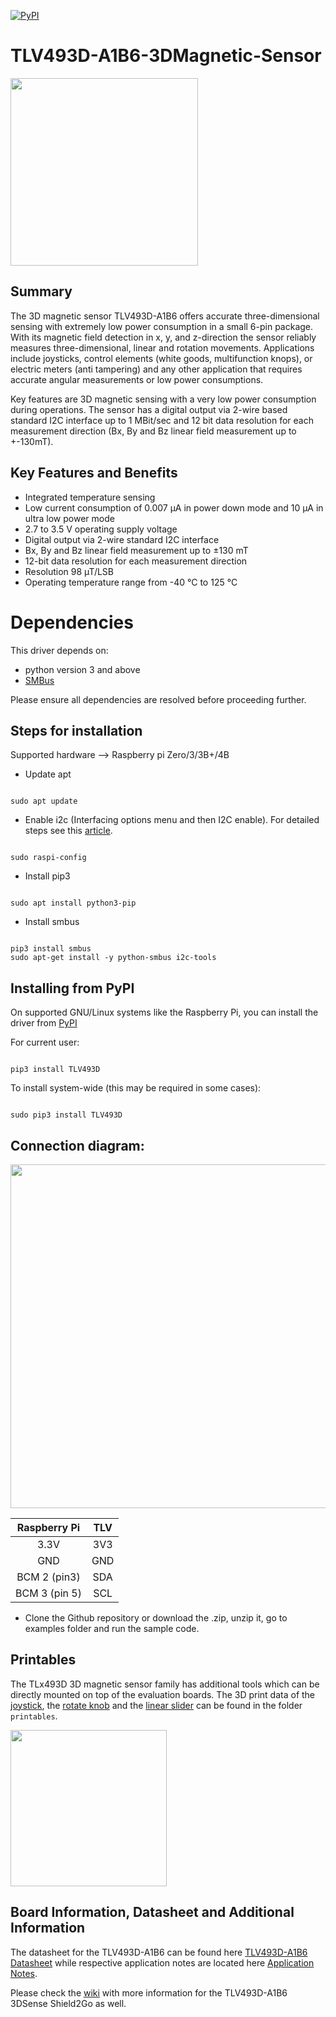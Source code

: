 [![PyPI](https://img.shields.io/pypi/v/TLV493D.svg)](https://pypi.org/project/TLV493D/)

# TLV493D-A1B6-3DMagnetic-Sensor

<img src="https://github.com/Infineon/Assets/blob/master/Pictures/TLV493D-Sense-Shield2Go_Top_plain.jpg_2045671804.jpg?raw=true" width=300> 

## Summary
The 3D magnetic sensor TLV493D-A1B6 offers accurate three-dimensional sensing with extremely low power consumption in a small 6-pin package. With its magnetic field detection in x, y, and z-direction the sensor reliably measures three-dimensional, linear and rotation movements. Applications include joysticks, control elements (white goods, multifunction knops), or electric meters (anti tampering) and any other application that requires accurate angular measurements or low power consumptions.

Key features are 3D magnetic sensing with a very low power consumption during operations. The sensor has a digital output via 2-wire based standard I2C interface up to 1 MBit/sec and 12 bit data resolution for each measurement direction (Bx, By and Bz linear field measurement up to +-130mT).

## Key Features and Benefits
* Integrated temperature sensing
* Low current consumption of 0.007 µA in power down mode and 10 µA in ultra low power mode
* 2.7 to 3.5 V operating supply voltage
* Digital output via 2-wire standard I2C interface
* Bx, By and Bz linear field measurement up to ±130 mT
* 12-bit data resolution for each measurement direction
* Resolution 98 µT/LSB
* Operating temperature range from -40 °C to 125 °C

Dependencies
============

This driver depends on:

* python version 3 and above
* [SMBus](https://github.com/kplindegaard/smbus2)

Please ensure all dependencies are resolved before proceeding further.

Steps for installation
----------------------

Supported hardware --> Raspberry pi Zero/3/3B+/4B

* Update apt

```

sudo apt update

```


* Enable i2c (Interfacing options menu and then I2C enable). For detailed steps see this [article](https://www.raspberrypi-spy.co.uk/2014/11/enabling-the-i2c-interface-on-the-raspberry-pi/).

```

sudo raspi-config

```


* Install pip3

```

sudo apt install python3-pip

```


* Install smbus

```

pip3 install smbus
sudo apt-get install -y python-smbus i2c-tools

```

Installing from PyPI
--------------------

On supported GNU/Linux systems like the Raspberry Pi, you can install the driver from [PyPI](https://pypi.org/)

For current user:
```

pip3 install TLV493D

```

To install system-wide (this may be required in some cases):
```

sudo pip3 install TLV493D

```

Connection diagram:
-------------------
<img src="https://github.com/Infineon/Assets/blob/master/Pictures/RPi_Connection_TLV.PNG" width=550 >  

| Raspberry Pi | TLV |
| :---: |:---:|
| 3.3V | 3V3 |
| GND | GND |
| BCM 2 (pin3) | SDA |
| BCM 3 (pin 5) | SCL |





* Clone the Github repository or download the .zip, unzip it, go to examples folder and run the sample code.



## Printables
The TLx493D 3D magnetic sensor family has additional tools which can be directly mounted on top of the evaluation boards. The 3D print data of the [joystick](https://www.infineon.com/cms/en/product/promopages/sensors-2go/#Add-ons-3D-Magnetic-2GO), the [rotate knob](https://www.infineon.com/cms/en/product/promopages/sensors-2go/#Add-ons-3D-Magnetic-2GO) and the [linear slider](https://www.infineon.com/cms/en/product/promopages/sensors-2go/#Add-ons-3D-Magnetic-2GO) can be found in the folder `printables`.

<img src="https://www.infineon.com/export/sites/default/media/products/Sensors/joystick.jpg_708092179.jpg" width=250>

## Board Information, Datasheet and Additional Information

The datasheet for the TLV493D-A1B6 can be found here [TLV493D-A1B6 Datasheet](https://www.infineon.com/dgdl/Infineon-TLV493D-A1B6-DS-v01_00-EN.pdf?fileId=5546d462525dbac40152a6b85c760e80) while respective application notes are located here [Application Notes](https://www.infineon.com/dgdl/Infineon-TLV493D-A1B6_3DMagnetic-UM-v01_03-EN.pdf?fileId=5546d46261d5e6820161e75721903ddd).

Please check the [wiki](https://github.com/Infineon/TLV493D-A1B6-3DMagnetic-Sensor/wiki) with more information for the TLV493D-A1B6 3DSense Shield2Go as well.
